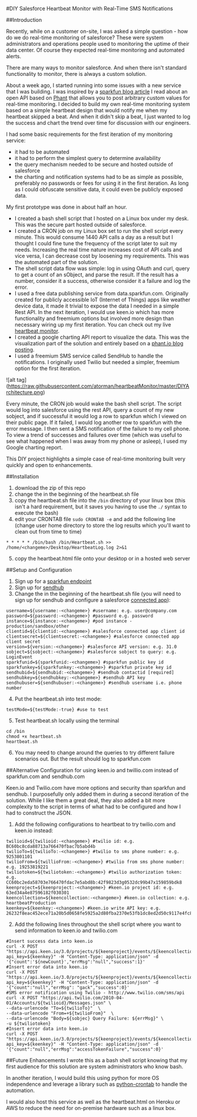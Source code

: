 #DIY Salesforce Heartbeat Monitor with Real-Time SMS Notifications

##Introduction

Recently, while on a customer on-site, I was asked a simple question - how do we do real-time monitoring of salesforce? These were system administrators and operations people used to monitoring the uptime of their data center. Of course they expected real-time monitoring and automated alerts.

There are many ways to monitor salesforce. And when there isn't standard functionality to monitor, there is always a custom solution. 

About a week ago, I started running into some issues with a new service that I was building. I was inspired by a [sparkfun blog article](https://www.sparkfun.com/news/1527) I read about an open API based on [Phant](http://phant.io/) that allows you to post arbitrary custom values for real-time monitoring. I decided to build my own real-time monitoring system based on a simple heartbeat design that would notify me when my heartbeat skipped a beat. And when it didn't skip a beat, I just wanted to log the success and chart the trend over time for discussion with our engineers.

I had some basic requirements for the first iteration of my monitoring service:

* it had to be automated
* it had to perform the simplest query to determine availability 
* the query mechanism needed to be secure and hosted outside of salesforce
* the charting and notification systems had to be as simple as possible, preferably no passwords or fees for using it in the first iteration. As long as I could obfuscate sensitive data, it could even be publicly exposed data.

My first prototype was done in about half an hour. 

* I created a bash shell script that I hosted on a Linux box under my desk. This was the secure part hosted outside of salesforce.
* I created a CRON job on my Linux box set to run the shell script every minute. This would consume 1440 API calls a day as a result but I thought I could fine tune the frequency of the script later to suit my needs. Increasing the real time nature increases cost of API calls and vice versa, I can decrease cost by loosening my requirements. This was the automated part of the solution.
* The shell script data flow was simple: log in using OAuth and curl, query to get a count of an sObject, and parse the result. If the result has a number, consider it a success, otherwise consider it a failure and log the error.
* I used a free data publishing service from data.sparkfun.com. Originally created for publicly accessible IoT (Internet of Things) apps like weather device data, it made it trivial to expose the data I needed in a simple Rest API. In the next iteration, I would use keen.io which has more functionality and freemium options but involved more design than necessary wiring up my first iteration. You can check out my live [heartbeat monitor](http://bit.ly/rtheartbeat).
* I created a google charting API report to visualize the data. This was the visualization part of the solution and entirely based on a [phant.io blog posting](http://phant.io/graphing/google/2014/07/07/graphing-data/).
* I used a freemium SMS service called SendHub to handle the notifications. I originally used Twilio but needed a simpler, freemium option for the first iteration.

![alt tag] (https://raw.githubusercontent.com/atorman/heartbeatMonitor/master/DIYArchitecture.png)

Every minute, the CRON job would wake the bash shell script. The script would log into salesforce using the rest API, query a count of my new sobject, and if successful it would log a row to sparkfun which I viewed on their public page. If it failed, I would log another row to sparkfun with the error message. I then sent a SMS notification of the failure to my cell phone. To view a trend of successes and failures over time (which was useful to see what happened when I was away from my phone or asleep), I used my Google charting report.

This DIY project highlights a simple case of real-time monitoring built very quickly and open to enhancements. 

##Installation

1. download the zip of this repo
2. change the <changeme> in the beginning of the heartbeat.sh file
3. copy the heartbeat.sh file into the `/bin` directory of your linux box (this isn't a hard requirement, but it saves you having to use the `./` syntax to execute the bash)
4. edit your CRONTAB file 
`sudo CRONTAB -e`
and add the following line (change user home directory to store the log results which you'll want to clean out from time to time)
```
* * * * * /bin/bash /bin/Heartbeat.sh >> /home/<changeme>/Desktop/HeartbeatLog.log 2>&1
```
5. copy the heartbeat.html file onto your desktop or in a hosted web server

##Setup and Configuration

1. Sign up for a [sparkfun endpoint](https://data.sparkfun.com/streams/make)
2. Sign up for [sendhub](https://www.sendhub.com/signup/)
3. Change the <changeme> in the beginning of the heartbeat.sh file (you will need to sign up for sendhub and configure a salesforce [connected app](https://help.salesforce.com/HTViewHelpDoc?id=connected_app_create.htm&language=en_US)):
```
username=${username:-<changeme>} #username: e.g. user@company.com
password=${password:-<changeme>} #password e.g. password
instance=${instance:-<changeme>} #pod instance - production/sandbox/other
clientid=${clientid:-<changeme>} #salesforce connected app client id
clientsecret=${clientsecret:-<changeme>} #salesforce connected app client secret
version=${version:-<changeme>} #salesforce API version: e.g. 31.0
sobject=${sobject:-<changeme>} #salesforce sobject to query: e.g. LoginEvent
sparkfunid=${sparkfunid:-<changeme>} #sparkfun public key id
sparkfunkey=${sparkfunkey:-<changeme>} #sparkfun private key id
sendhubid=${sendhubid:-<changeme>} #sendhub contactid [required]
sendhubkey=${sendhubkey:-<changeme>} #sendhub API key
sendhubuser=${sendhubuser:-<changeme>} #sendhub username i.e. phone number
```
4. Put the heartbeat.sh into test mode:
```
testMode=${testMode:-true} #use to test 
```
5. Test heartbeat.sh locally using the terminal
```
cd /bin
chmod +x heartbeat.sh
heartbeat.sh
```
6. You may need to change around the queries to try different failure scenarios out. But the result should log to sparkfun.com

##Alternative Configuration for using keen.io and twillio.com instead of sparkfun.com and sendhub.com

Keen.io and Twilio.com have more options and security than sparkfun and sendhub. I purposefully only added them in during a second iteration of the solution. While I like them a great deal, they also added a bit more complexity to the script in terms of what had to be configured and how I had to construct the JSON.

1. Add the following configurations to heartbeat to try twilio.com and keen.io instead:
```
twilioid=${twilioid:-<changeme>} #twilio id: e.g. BC60bc8cda88713a766470fbac7b5abd4b
twilioTo=${twilioTo:-<changeme>} #twilio to sms phone number: e.g. 9253801101
twilioFrom=${twillioFrom:-<changeme>} #twilio from sms phone number: e.g. 19253819221
twiliotoken=${twiliotoken:-<changeme>} #twilio authorization token: e.g. CC60bc2eda58703e766470fdac7e5abd8b:42f9823d3g0532dc99b47x159859bdk8
keenproject=${keenproject:-<changeme>} #keen.io project id: e.g. 63ed34a4e87596182f030301
keencollection=${keencollection:-<changeme>} #keen.io collection: e.g. heartbeatProduction
keenkey=${keenkey:-<changeme>} #keen.io write API key: e.g. 26232f8eac452ece71a20b5d0658fe5925a2d80fba2370e53fb1dc8ed2d50c9117e4fc815e54e69bde345102db40801cbeb62a3f8179053863a3fe443f302519fb58440f0c41183bbbeac983b6b7fc2aacdcf12c51db6451568d87a0f2acc5ffdf61529ad8eba7e62e7f023d2c258d64
```
2. Add the following lines throughout the shell script where you want to send information to keen.io and twilio.com
```
#Insert success data into keen.io
curl -X POST "https://api.keen.io/3.0/projects/${keenproject}/events/${keencollection}?api_key=${keenkey}" -H "Content-Type: application/json" -d '{"count":'${newCount}',"errMsg":"null","success":1}'
#Insert error data into keen.io
curl -X POST "https://api.keen.io/3.0/projects/${keenproject}/events/${keencollection}?api_key=${keenkey}" -H "Content-Type: application/json" -d '{"count":"null","errMsg": "gack","success":0}'
#SMS error notification using Twilio - http://www.twilio.com/sms/api
curl -X POST "https://api.twilio.com/2010-04-01/Accounts/${twilioid}/Messages.json" \
--data-urlencode "To=${twilioTo}"  \
--data-urlencode "From=+${twilioFrom}"  \
--data-urlencode "Body=${sobjec} Query Failure: ${errMsg}" \
-u ${twiliotoken}
#Insert error data into keen.io
curl -X POST "https://api.keen.io/3.0/projects/${keenproject}/events/${keencollection}?api_key=${keenkey}" -H "Content-Type: application/json" -d '{"count":"null","errMsg":"accessTokenFailure","success":0}'
```

##Future Enhancements
I wrote this as a bash shell script knowing that my first audience for this solution are system administrators who know bash. 

In another iteration, I would build this using python for more OS independence and leverage a library such as [python-crontab](https://pypi.python.org/pypi/python-crontab) to handle the automation.

I would also host this service as well as the heartbeat.html on Heroku or AWS to reduce the need for on-premise hardware such as a linux box.